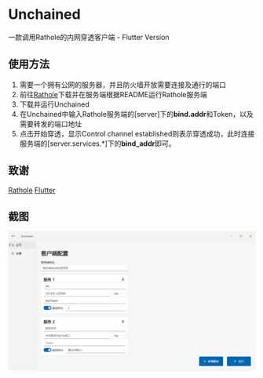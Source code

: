 # Unchained
一款调用Rathole的内网穿透客户端 - Flutter Version

## 使用方法
1. 需要一个拥有公网的服务器，并且防火墙开放需要连接及通行的端口
2. 前往[Rathole](https://github.com/rapiz1/rathole)下载并在服务端根据README运行Rathole服务端
3. 下载并运行Unchained
4. 在Unchained中输入Rathole服务端的[server]下的**bind.addr**和Token，以及需要转发的端口地址
5. 点击开始穿透，显示Control channel established则表示穿透成功，此时连接服务端的[server.services.*]下的**bind_addr**即可。

## 致谢
[Rathole](https://github.com/rapiz1/rathole)
[Flutter](https://github.com/flutter/flutter)

## 截图
![Screenshot](/public/Screenshot.png)
